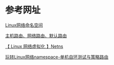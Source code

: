 # 参考网址
[Linux网络命名空间](https://www.jianshu.com/p/369e50201bce)

[主机路由、网络路由、默认路由](https://blog.csdn.net/buhuiguowang/article/details/81026050)

[【 Linux 网络虚拟化 】Netns](https://www.cnblogs.com/hukey/p/6569132.html)

[玩转Linux网络namespace-单机自环测试与策略路由](https://blog.csdn.net/dog250/article/details/26147357)
